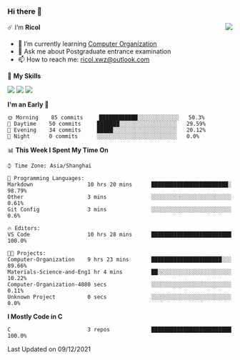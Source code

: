 ### Hi there 👋

<a href="#">
  <img align="right" src="https://github-readme-stats.vercel.app/api?username=Ricolxwz&count_private=true&show_icons=true&theme=prussian" />
</a>

☄️ I‘m **Ricol**

- 🌱 I’m currently learning [Computer Organization](https://github.com/Ricolxwz/Computer-Organization-408)
- 💬 Ask me about Postgraduate entrance examination
- 📫 How to reach me: ricol.xwz@outlook.com

🌟 **My Skills**

![](https://img.shields.io/badge/-Git-000000?style=flat-square&logo=git&logoColor=fff)
![](https://img.shields.io/badge/-C-3e74a2?style=flat-square&logo=C&logoColor=fff)
![](https://img.shields.io/badge/-Python-4fc08d?style=flat-square&logo=python&logoColor=fff)

<!--START_SECTION:waka-->
**I'm an Early 🐤** 

```text
🌞 Morning    85 commits     ████████████░░░░░░░░░░░░░   50.3% 
🌆 Daytime    50 commits     ███████░░░░░░░░░░░░░░░░░░   29.59% 
🌃 Evening    34 commits     █████░░░░░░░░░░░░░░░░░░░░   20.12% 
🌙 Night      0 commits      ░░░░░░░░░░░░░░░░░░░░░░░░░   0.0%

```


📊 **This Week I Spent My Time On** 

```text
⌚︎ Time Zone: Asia/Shanghai

💬 Programming Languages: 
Markdown                 10 hrs 20 mins      ████████████████████████░   98.79% 
Other                    3 mins              ░░░░░░░░░░░░░░░░░░░░░░░░░   0.61% 
Git Config               3 mins              ░░░░░░░░░░░░░░░░░░░░░░░░░   0.6%

🔥 Editors: 
VS Code                  10 hrs 28 mins      █████████████████████████   100.0%

🐱‍💻 Projects: 
Computer-Organization    9 hrs 23 mins       ██████████████████████░░░   89.66% 
Materials-Science-and-Eng1 hr 4 mins         ██░░░░░░░░░░░░░░░░░░░░░░░   10.22% 
Computer-Organization-4080 secs              ░░░░░░░░░░░░░░░░░░░░░░░░░   0.11% 
Unknown Project          0 secs              ░░░░░░░░░░░░░░░░░░░░░░░░░   0.0%

```

**I Mostly Code in C** 

```text
C                        3 repos             █████████████████████████   100.0%

```



 Last Updated on 09/12/2021
<!--END_SECTION:waka-->
